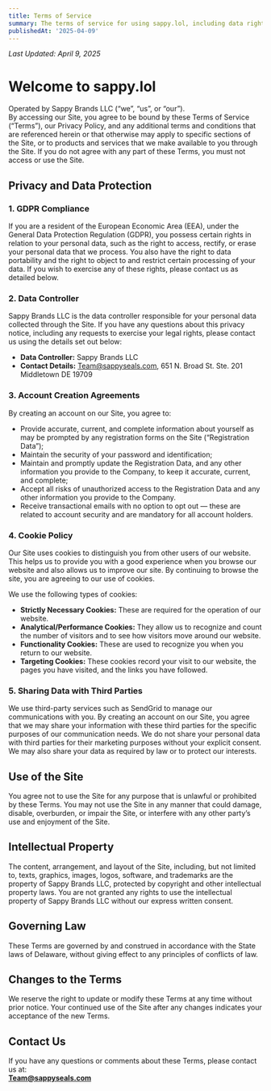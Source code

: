 ```yaml
---
title: Terms of Service
summary: The terms of service for using sappy.lol, including data rights, cookies, and legal agreements.
publishedAt: '2025-04-09'
---
```


_Last Updated: April 9, 2025_

# Welcome to sappy.lol

Operated by Sappy Brands LLC (“we”, “us”, or “our”).  
By accessing our Site, you agree to be bound by these Terms of Service (“Terms”), our Privacy Policy, and any additional terms and conditions that are referenced herein or that otherwise may apply to specific sections of the Site, or to products and services that we make available to you through the Site. If you do not agree with any part of these Terms, you must not access or use the Site.

## Privacy and Data Protection

### 1. GDPR Compliance

If you are a resident of the European Economic Area (EEA), under the General Data Protection Regulation (GDPR), you possess certain rights in relation to your personal data, such as the right to access, rectify, or erase your personal data that we process. You also have the right to data portability and the right to object to and restrict certain processing of your data. If you wish to exercise any of these rights, please contact us as detailed below.

### 2. Data Controller

Sappy Brands LLC is the data controller responsible for your personal data collected through the Site. If you have any questions about this privacy notice, including any requests to exercise your legal rights, please contact us using the details set out below:

- **Data Controller:** Sappy Brands LLC  
- **Contact Details:** Team@sappyseals.com, 651 N. Broad St. Ste. 201 Middletown DE 19709

### 3. Account Creation Agreements

By creating an account on our Site, you agree to:

- Provide accurate, current, and complete information about yourself as may be prompted by any registration forms on the Site (“Registration Data”);
- Maintain the security of your password and identification;
- Maintain and promptly update the Registration Data, and any other information you provide to the Company, to keep it accurate, current, and complete;
- Accept all risks of unauthorized access to the Registration Data and any other information you provide to the Company.
- Receive transactional emails with no option to opt out — these are related to account security and are mandatory for all account holders.

### 4. Cookie Policy

Our Site uses cookies to distinguish you from other users of our website. This helps us to provide you with a good experience when you browse our website and also allows us to improve our site. By continuing to browse the site, you are agreeing to our use of cookies.

We use the following types of cookies:

- **Strictly Necessary Cookies:** These are required for the operation of our website.
- **Analytical/Performance Cookies:** They allow us to recognize and count the number of visitors and to see how visitors move around our website.
- **Functionality Cookies:** These are used to recognize you when you return to our website.
- **Targeting Cookies:** These cookies record your visit to our website, the pages you have visited, and the links you have followed.

### 5. Sharing Data with Third Parties

We use third-party services such as SendGrid to manage our communications with you. By creating an account on our Site, you agree that we may share your information with these third parties for the specific purposes of our communication needs. We do not share your personal data with third parties for their marketing purposes without your explicit consent. We may also share your data as required by law or to protect our interests.

## Use of the Site

You agree not to use the Site for any purpose that is unlawful or prohibited by these Terms. You may not use the Site in any manner that could damage, disable, overburden, or impair the Site, or interfere with any other party’s use and enjoyment of the Site.

## Intellectual Property

The content, arrangement, and layout of the Site, including, but not limited to, texts, graphics, images, logos, software, and trademarks are the property of Sappy Brands LLC, protected by copyright and other intellectual property laws. You are not granted any rights to use the intellectual property of Sappy Brands LLC without our express written consent.

## Governing Law

These Terms are governed by and construed in accordance with the State laws of Delaware, without giving effect to any principles of conflicts of law.

## Changes to the Terms

We reserve the right to update or modify these Terms at any time without prior notice. Your continued use of the Site after any changes indicates your acceptance of the new Terms.

## Contact Us

If you have any questions or comments about these Terms, please contact us at:  
**[Team@sappyseals.com](mailto:Team@sappyseals.com)**
